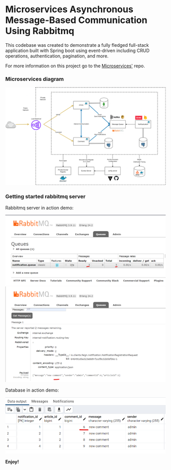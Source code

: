 # Microservices Asynchronous Message-Based Communication Using Rabbitmq




This codebase was created to demonstrate a fully fledged full-stack application built with Spring boot using event-driven including CRUD operations, authentication, pagination, and more.

For more information on this project go to the [Microservices'](https://github.com/canguejamba/microservices) repo.

### Microservices diagram
![](/resources/screenshot.png)


### Getting started rabbitmq server

Rabbitmq server in action demo:

![](/resources/rabbitmq1.png)
![](/resources/rabbitmq2.png)


Database in action demo:

![](/resources/rabbitmq3.png)




**Enjoy!**

